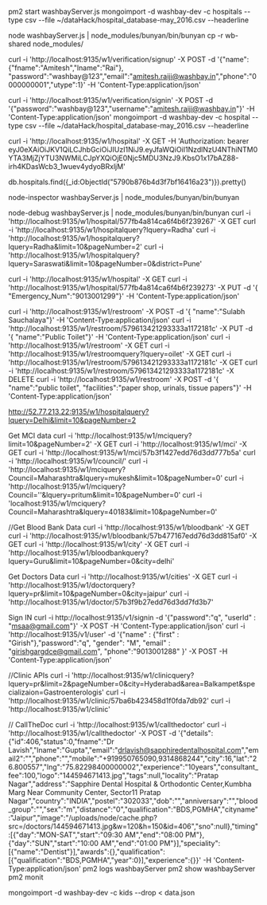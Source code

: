 pm2 start washbayServer.js
mongoimport -d washbay-dev -c hospitals --type csv --file ~/dataHack/hospital_database-may_2016.csv --headerline

node washbayServer.js | node_modules/bunyan/bin/bunyan
cp -r wb-shared node_modules/

curl -i 'http://localhost:9135/w1/verification/signup' -X POST -d '{"name":{"fname":"Amitesh","lname":"Rai"}, "password":"washbay@123","email":"amitesh.raiji@washbay.in","phone":"0000000001","utype":1}' -H 'Content-Type:application/json'

curl -i 'http://localhost:9135/w1/verification/signin' -X POST -d '{"password":"washbay@123","username":"amitesh.raiji@washbay.in"}' -H 'Content-Type:application/json'
mongoimport -d washbay-dev -c hospital --type csv --file ~/dataHack/hospital_database-may_2016.csv --headerline

curl -i 'http://localhost:9135/w1/hospital' -X GET -H 'Authorization: bearer eyJ0eXAiOiJKV1QiLCJhbGciOiJIUzI1NiJ9.eyJfaWQiOiI1NzdlNzU4NThiNTM0YTA3MjZjYTU3NWMiLCJpYXQiOjE0Njc5MDU3NzJ9.KbsO1x17bAZ88-irh4KDasWcb3_1wuev4ydyoBRxljM'


db.hospitals.find({_id:ObjectId("5790b876b4d3f7bf16416a23")}).pretty()

node-inspector washbayServer.js | node_modules/bunyan/bin/bunyan

node-debug  washbayServer.js | node_modules/bunyan/bin/bunyan
curl -i 'http://localhost:9135/w1/hospital/577fb4a814ca6f4b6f239267' -X GET
curl -i 'http://localhost:9135/w1/hospitalquery?lquery=Radha'
curl -i 'http://localhost:9135/w1/hospitalquery?lquery=Radha&limit=10&pageNumber=2'
curl -i 'http://localhost:9135/w1/hospitalquery?lquery=Saraswati&limit=10&pageNumber=0&district=Pune'

curl -i 'http://localhost:9135/w1/hospital' -X GET
curl -i 'http://localhost:9135/w1/hospital/577fb4a814ca6f4b6f239273' -X PUT -d '{ "Emergency_Num":"9013001299"}' -H 'Content-Type:application/json' 

curl -i 'http://localhost:9135/w1/restroom' -X POST -d '{ "name":"Sulabh Sauchalaya"}' -H 'Content-Type:application/json'
curl -i 'http://localhost:9135/w1/restroom/579613421293333a1172181c' -X PUT -d '{ "name":"Public Toilet"}' -H
'Content-Type:application/json' 
curl -i 'http://localhost:9135/w1/restroom' -X GET
curl -i 'http://localhost:9135/w1/restroomquery?lquery=oilet' -X GET
curl -i 'http://localhost:9135/w1/restroom/579613421293333a1172181c' -X GET
curl -i 'http://localhost:9135/w1/restroom/579613421293333a1172181c' -X DELETE
curl -i 'http://localhost:9135/w1/restroom' -X POST -d '{ "name":"public toilet", "facilities":"paper shop, urinals, tissue papers"}' -H 'Content-Type:application/json'

http://52.77.213.22:9135/w1/hospitalquery?lquery=Delhi&limit=10&pageNumber=2

Get MCI data
curl -i 'http://localhost:9135/w1/mciquery?limit=10&pageNumber=2' -X GET
curl -i 'http://localhost:9135/w1/mci' -X GET
curl -i 'http://localhost:9135/w1/mci/57b3f1427edd76d3dd777b5a'
curl -i 'http://localhost:9135/w1/council/'
curl -i 'http://localhost:9135/w1/mciquery?Council=Maharashtra&lquery=mukesh&limit=10&pageNumber=0'
curl -i 'http://localhost:9135/w1/mciquery?Council=''&lquery=pritum&limit=10&pageNumber=0'
curl -i 'localhost:9135/w1/mciquery?Council=Maharashtra&lquery=40183&limit=10&pageNumber=0'

//Get Blood Bank Data
curl -i 'http://localhost:9135/w1/bloodbank' -X GET
curl -i 'http://localhost:9135/w1/bloodbank/57b477167edd76d3dd815af0' -X GET
curl -i 'http://localhost:9135/w1/city' -X GET
curl -i 'http://localhost:9135/w1/bloodbankquery?lquery=Guru&limit=10&pageNumber=0&city=delhi'


Get Doctors  Data
curl -i 'http://localhost:9135/w1/cities' -X GET
curl -i 'http://localhost:9135/w1/doctorquery?lquery=pr&limit=10&pageNumber=0&city=jaipur'
curl -i 'http://localhost:9135/w1/doctor/57b3f9b27edd76d3dd7fd3b7'

Sign IN
curl -i http://localhost:9135/v1/signin -d '{"password":"q", "userId" : "msaa@gmail.com"}' -X POST -H 'Content-Type:application/json'
curl -i 'http://localhost:9135/v1/user' -d '{"name" : {"first" : "Girish"},"password":"q", "gender": "M", "email" : "girishgargdce@gmail.com", "phone":"9013001288" }' -X POST -H 'Content-Type:application/json'

//Clinic APIs
curl -i  'http://localhost:9135/w1/clinicquery?lquery=pr&limit=2&pageNumber=0&city=Hyderabad&area=Balkampet&specializaion=Gastroenterologis'
curl -i 'http://localhost:9135/w1/clinic/57ba6b423458d1f0fda7db92'
curl -i 'http://localhost:9135/w1/clinic'

// CallTheDoc
curl -i 'http://localhost:9135/w1/callthedoctor'
curl -i 'http://localhost:9135/w1/callthedoctor' -X POST -d '{"details":{"id":406,"status":0,"fname":"Dr Lavish","lname":"Gupta","email":"drlavish@sapphiredentalhospital.com","email2":"","phone":"","mobile":"+919950765090,9314868244","city":16,"lat":"26.800557","lng":"75.82298400000002","experience":"10years","consultant_fee":100,"logo":"144594671413.jpg","tags":null,"locality":"Pratap Nagar","address":"Sapphire Dental Hospital & Orthodontic Center,Kumbha Marg Near Community Center, Sector11 Pratap Nagar","country":"INDIA","postel":"302033","dob":"","anniversary":"","blood_group":"","sex":"m","distance":"0","qualification":"BDS,PGMHA","cityname":"Jaipur","image":"/uploads/node/cache.php?src=/doctors/144594671413.jpg&w=120&h=150&id=406","sno":null},"timing":[{"day":"MON-SAT","start":"09:30 AM","end":"08:00 PM"},{"day":"SUN","start":"10:00 AM","end":"01:00 PM"}],"speciality":[{"name":"Dentist"}],"awards":{},"qualification":[{"qualification":"BDS,PGMHA","year":0}],"experience":{}}' -H 'Content-Type:application/json'
pm2 logs washbayServer
pm2 show washbayServer
pm2 monit

mongoimport -d washbay-dev -c kids --drop < data.json
